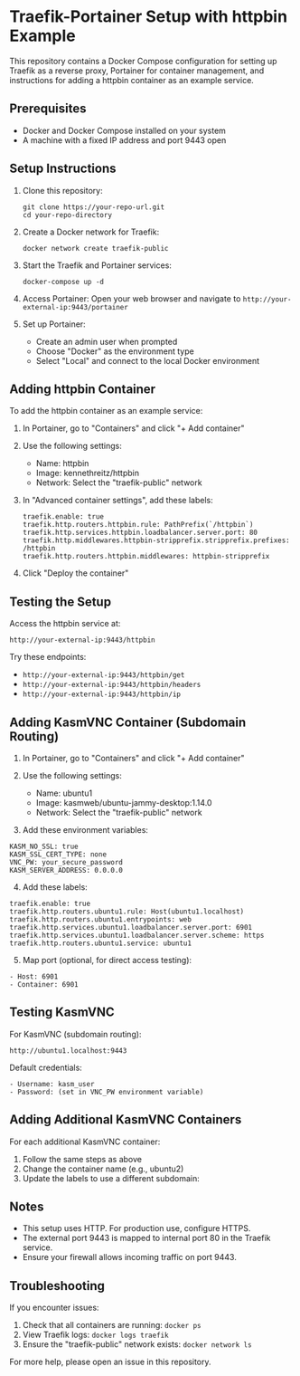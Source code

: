 # Traefik-Portainer Setup with httpbin Example

This repository contains a Docker Compose configuration for setting up Traefik as a reverse proxy, Portainer for container management, and instructions for adding a httpbin container as an example service.

## Prerequisites

- Docker and Docker Compose installed on your system
- A machine with a fixed IP address and port 9443 open

## Setup Instructions

1. Clone this repository:
   ```
   git clone https://your-repo-url.git
   cd your-repo-directory
   ```

2. Create a Docker network for Traefik:
   ```
   docker network create traefik-public
   ```

3. Start the Traefik and Portainer services:
   ```
   docker-compose up -d
   ```

4. Access Portainer:
   Open your web browser and navigate to `http://your-external-ip:9443/portainer`

5. Set up Portainer:
   - Create an admin user when prompted
   - Choose "Docker" as the environment type
   - Select "Local" and connect to the local Docker environment

## Adding httpbin Container

To add the httpbin container as an example service:

1. In Portainer, go to "Containers" and click "+ Add container"

2. Use the following settings:
   - Name: httpbin
   - Image: kennethreitz/httpbin
   - Network: Select the "traefik-public" network

3. In "Advanced container settings", add these labels:
   ```
   traefik.enable: true
   traefik.http.routers.httpbin.rule: PathPrefix(`/httpbin`)
   traefik.http.services.httpbin.loadbalancer.server.port: 80
   traefik.http.middlewares.httpbin-stripprefix.stripprefix.prefixes: /httpbin
   traefik.http.routers.httpbin.middlewares: httpbin-stripprefix
   ```

4. Click "Deploy the container"

## Testing the Setup

Access the httpbin service at:
```
http://your-external-ip:9443/httpbin
```

Try these endpoints:
- `http://your-external-ip:9443/httpbin/get`
- `http://your-external-ip:9443/httpbin/headers`
- `http://your-external-ip:9443/httpbin/ip`

## Adding KasmVNC Container (Subdomain Routing)

1. In Portainer, go to "Containers" and click "+ Add container"

2. Use the following settings:
   - Name: ubuntu1
   - Image: kasmweb/ubuntu-jammy-desktop:1.14.0
   - Network: Select the "traefik-public" network

3. Add these environment variables:

```
KASM_NO_SSL: true
KASM_SSL_CERT_TYPE: none
VNC_PW: your_secure_password
KASM_SERVER_ADDRESS: 0.0.0.0
```
4. Add these labels:
```
traefik.enable: true
traefik.http.routers.ubuntu1.rule: Host(ubuntu1.localhost)
traefik.http.routers.ubuntu1.entrypoints: web
traefik.http.services.ubuntu1.loadbalancer.server.port: 6901
traefik.http.services.ubuntu1.loadbalancer.server.scheme: https
traefik.http.routers.ubuntu1.service: ubuntu1
```
5. Map port (optional, for direct access testing):
```
- Host: 6901
- Container: 6901
```
## Testing KasmVNC
For KasmVNC (subdomain routing):
```
http://ubuntu1.localhost:9443
```
Default credentials:
```
- Username: kasm_user
- Password: (set in VNC_PW environment variable)
```

## Adding Additional KasmVNC Containers

For each additional KasmVNC container:
1. Follow the same steps as above
2. Change the container name (e.g., ubuntu2)
3. Update the labels to use a different subdomain:

## Notes

- This setup uses HTTP. For production use, configure HTTPS.
- The external port 9443 is mapped to internal port 80 in the Traefik service.
- Ensure your firewall allows incoming traffic on port 9443.

## Troubleshooting

If you encounter issues:
1. Check that all containers are running: `docker ps`
2. View Traefik logs: `docker logs traefik`
3. Ensure the "traefik-public" network exists: `docker network ls`

For more help, please open an issue in this repository.
